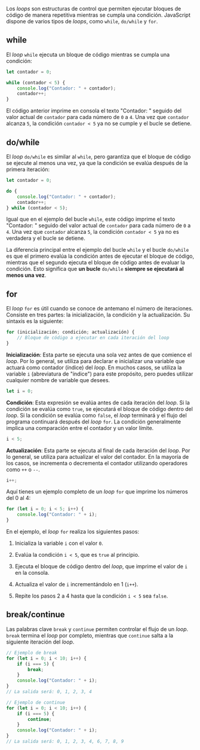 Los _loops_ son estructuras de control que permiten ejecutar bloques de código de manera repetitiva mientras se cumpla una condición. JavaScript dispone de varios tipos de _loops_, como `while`, `do/while` y `for`.

## **while**

El _loop_ `while` ejecuta un bloque de código mientras se cumpla una condición:

```JavaScript
let contador = 0;

while (contador < 5) {
    console.log("Contador: " + contador);
    contador++;
}
```

El código anterior imprime en consola el texto "Contador: " seguido del valor actual de `contador` para cada número de `0` a `4`. Una vez que `contador` alcanza `5`, la condición `contador < 5` ya no se cumple y el bucle se detiene.


## **do/while**

El _loop_ `do/while` es similar al `while`, pero garantiza que el bloque de código se ejecute al menos una vez, ya que la condición se evalúa después de la primera iteración:

```JavaScript
let contador = 0;

do {
    console.log("Contador: " + contador);
    contador++;
} while (contador < 5);
```

Igual que en el ejemplo del bucle `while`, este código imprime el texto "Contador: " seguido del valor actual de `contador` para cada número de `0` a `4`. Una vez que `contador` alcanza `5`, la condición `contador < 5` ya no es verdadera y el bucle se detiene.

La diferencia principal entre el ejemplo del bucle `while` y el bucle `do/while` es que el primero evalúa la condición antes de ejecutar el bloque de código, mientras que el segundo ejecuta el bloque de código antes de evaluar la condición. Esto significa que **un bucle** `do/while` **siempre se ejecutará al menos una vez**.


## **for**

El _loop_ `for` es útil cuando se conoce de antemano el número de iteraciones. Consiste en tres partes: la inicialización, la condición y la actualización. Su sintaxis es la siguiente:

```JavaScript
for (inicialización; condición; actualización) {
    // Bloque de código a ejecutar en cada iteración del loop
}
```

**Inicialización**: Esta parte se ejecuta una sola vez antes de que comience el _loop_. Por lo general, se utiliza para declarar e inicializar una variable que actuará como contador (índice) del _loop_. En muchos casos, se utiliza la variable `i` (abreviatura de "índice") para este propósito, pero puedes utilizar cualquier nombre de variable que desees.

```JavaScript
let i = 0;
```

**Condición**: Esta expresión se evalúa antes de cada iteración del _loop_. Si la condición se evalúa como `true`, se ejecutará el bloque de código dentro del _loop_. Si la condición se evalúa como `false`, el _loop_ terminará y el flujo del programa continuará después del _loop_ `for`. La condición generalmente implica una comparación entre el contador y un valor límite.

```JavaScript
i < 5;
```

**Actualización**: Esta parte se ejecuta al final de cada iteración del _loop_. Por lo general, se utiliza para actualizar el valor del contador. En la mayoría de los casos, se incrementa o decrementa el contador utilizando operadores como `++` o `--`.

```JavaScript
i++;
```

Aquí tienes un ejemplo completo de un _loop_ `for` que imprime los números del 0 al 4:

```JavaScript
for (let i = 0; i < 5; i++) {
    console.log("Contador: " + i);
}
```

En el ejemplo, el _loop_ `for` realiza los siguientes pasos:

1. Inicializa la variable `i` con el valor `0`.
    
2. Evalúa la condición `i < 5`, que es `true` al principio.
    
3. Ejecuta el bloque de código dentro del _loop_, que imprime el valor de `i` en la consola.
    
4. Actualiza el valor de `i` incrementándolo en 1 (`i++`).
    
5. Repite los pasos 2 a 4 hasta que la condición `i < 5` sea `false`.


## **break/continue**

Las palabras clave `break` y `continue` permiten controlar el flujo de un _loop_. `break` termina el _loop_ por completo, mientras que `continue` salta a la siguiente iteración del _loop_.

```JavaScript
// Ejemplo de break
for (let i = 0; i < 10; i++) {
    if (i === 5) {
        break;
    }
    console.log("Contador: " + i);
}
// La salida será: 0, 1, 2, 3, 4

// Ejemplo de continue
for (let i = 0; i < 10; i++) {
    if (i === 5) {
        continue;
    }
    console.log("Contador: " + i);
}
// La salida será: 0, 1, 2, 3, 4, 6, 7, 8, 9
```


